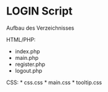 # LOGIN Script
 Aufbau des Verzeichnisses
 
   HTML/PHP:
   * index.php
   * main.php
   * register.php
   * logout.php
   
   CSS:
    * css.css
    * main.css
    * tooltip.css
